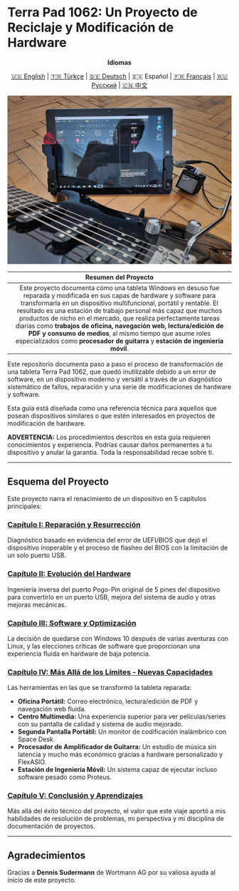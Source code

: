 # Terra Pad 1062: Un Proyecto de Reciclaje y Modificación de Hardware

<div align="center">

**Idiomas**

<a href="../../README.md">🇺🇸 English</a> | <a href="../tr/README.md">🇹🇷 Türkçe</a> | <a href="../de/README.md">🇩🇪 Deutsch</a> | 🇪🇸 Español | <a href="../fr/README.md">🇫🇷 Français</a> | <a href="../ru/README.md">🇷🇺 Русский</a> | <a href="../cn/README.md">🇨🇳 中文</a>

</div>

<p align="center">
  <img src="../../assets/images/guitar_and_tablet_close_photo.jpg" width="650">
</p>

| **Resumen del Proyecto** |
| :---: |
| Este proyecto documenta cómo una tableta Windows en desuso fue reparada y modificada en sus capas de hardware y software para transformarla en un dispositivo multifuncional, portátil y rentable. El resultado es una estación de trabajo personal más capaz que muchos productos de nicho en el mercado, que realiza perfectamente tareas diarias como **trabajos de oficina, navegación web, lectura/edición de PDF y consumo de medios**, al mismo tiempo que asume roles especializados como **procesador de guitarra** y **estación de ingeniería móvil**. |

Este repositorio documenta paso a paso el proceso de transformación de una tableta Terra Pad 1062, que quedó inutilizable debido a un error de software, en un dispositivo moderno y versátil a través de un diagnóstico sistemático de fallos, reparación y una serie de modificaciones de hardware y software.

Esta guía está diseñada como una referencia técnica para aquellos que posean dispositivos similares o que estén interesados en proyectos de modificación de hardware.

**ADVERTENCIA:** Los procedimientos descritos en esta guía requieren conocimientos y experiencia. Podrías causar daños permanentes a tu dispositivo y anular la garantía. Toda la responsabilidad recae sobre ti.

---

## Esquema del Proyecto

Este proyecto narra el renacimiento de un dispositivo en 5 capítulos principales:

### **[Capítulo I: Reparación y Resurrección](./1_Reparacion_y_Resurreccion.md)**
Diagnóstico basado en evidencia del error de UEFI/BIOS que dejó el dispositivo inoperable y el proceso de flasheo del BIOS con la limitación de un solo puerto USB.

### **[Capítulo II: Evolución del Hardware](./2_Evolucion_del_Hardware.md)**
Ingeniería inversa del puerto Pogo-Pin original de 5 pines del dispositivo para convertirlo en un puerto USB, mejora del sistema de audio y otras mejoras mecánicas.

### **[Capítulo III: Software y Optimización](./3_Software_y_Optimizacion.md)**
La decisión de quedarse con Windows 10 después de varias aventuras con Linux, y las elecciones críticas de software que proporcionan una experiencia fluida en hardware de baja potencia.

### **[Capítulo IV: Más Allá de los Límites - Nuevas Capacidades](./4_Mas_alla_de_los_Limites.md)**
Las herramientas en las que se transformó la tableta reparada:
*   **Oficina Portátil:** Correo electrónico, lectura/edición de PDF y navegación web fluida.
*   **Centro Multimedia:** Una experiencia superior para ver películas/series con su pantalla de calidad y sistema de audio mejorado.
*   **Segunda Pantalla Portátil:** Un monitor de codificación inalámbrico con Space Desk.
*   **Procesador de Amplificador de Guitarra:** Un estudio de música sin latencia y mucho más económico gracias a hardware personalizado y FlexASIO.
*   **Estación de Ingeniería Móvil:** Un sistema capaz de ejecutar incluso software pesado como Proteus.

### **[Capítulo V: Conclusión y Aprendizajes](./5_Conclusion_y_Aprendizajes.md)**
Más allá del éxito técnico del proyecto, el valor que este viaje aportó a mis habilidades de resolución de problemas, mi perspectiva y mi disciplina de documentación de proyectos.

---

## Agradecimientos

Gracias a **Dennis Sudermann** de Wortmann AG por su valiosa ayuda al inicio de este proyecto.